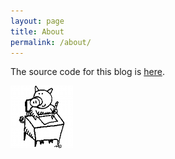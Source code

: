 ```yaml
---
layout: page
title: About
permalink: /about/
---
```


The source code for this blog is [here](https://github.com/timhutton/timhutton.github.io).

![pig at a writing desk](/assets/pig_writing_desk.png)
